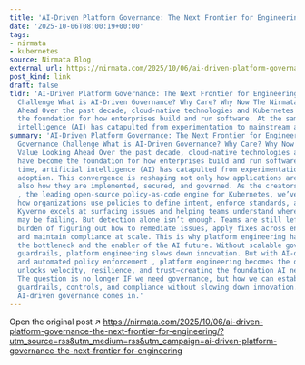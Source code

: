 ```yaml
---
title: 'AI-Driven Platform Governance: The Next Frontier for Engineering'
date: '2025-10-06T08:00:19+00:00'
tags:
- nirmata
- kubernetes
source: Nirmata Blog
external_url: https://nirmata.com/2025/10/06/ai-driven-platform-governance-the-next-frontier-for-engineering/?utm_source=rss&utm_medium=rss&utm_campaign=ai-driven-platform-governance-the-next-frontier-for-engineering
post_kind: link
draft: false
tldr: 'AI-Driven Platform Governance: The Next Frontier for Engineering The New Governance
  Challenge What is AI-Driven Governance? Why Care? Why Now The Nirmata Value Looking
  Ahead Over the past decade, cloud-native technologies and Kubernetes have become
  the foundation for how enterprises build and run software. At the same time, artificial
  intelligence (AI) has catapulted from experimentation to mainstream adoption.'
summary: 'AI-Driven Platform Governance: The Next Frontier for Engineering The New
  Governance Challenge What is AI-Driven Governance? Why Care? Why Now The Nirmata
  Value Looking Ahead Over the past decade, cloud-native technologies and Kubernetes
  have become the foundation for how enterprises build and run software. At the same
  time, artificial intelligence (AI) has catapulted from experimentation to mainstream
  adoption. This convergence is reshaping not only how applications are created but
  also how they are implemented, secured, and governed. As the creators of Kyverno
  , the leading open-source policy-as-code engine for Kubernetes, we’ve seen firsthand
  how organizations use policies to define intent, enforce standards, and manage risk.
  Kyverno excels at surfacing issues and helping teams understand where their guardrails
  may be failing. But detection alone isn’t enough. Teams are still left with the
  burden of figuring out how to remediate issues, apply fixes across environments,
  and maintain compliance at scale. This is why platform engineering has become both
  the bottleneck and the enabler of the AI future. Without scalable governance and
  guardrails, platform engineering slows down innovation. But with AI-driven governance
  and automated policy enforcement , platform engineering becomes the discipline that
  unlocks velocity, resilience, and trust—creating the foundation AI needs to thrive.
  The question is no longer IF we need governance, but how we can establish effective
  guardrails, controls, and compliance without slowing down innovation. That’s where
  AI-driven governance comes in.'
---
```

Open the original post ↗ https://nirmata.com/2025/10/06/ai-driven-platform-governance-the-next-frontier-for-engineering/?utm_source=rss&utm_medium=rss&utm_campaign=ai-driven-platform-governance-the-next-frontier-for-engineering
